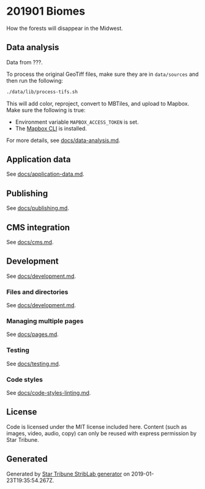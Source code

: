 # 201901 Biomes

How the forests will disappear in the Midwest.

## Data analysis

Data from ???.

To process the original GeoTiff files, make sure they are in `data/sources` and then run the following:

```sh
./data/lib/process-tifs.sh
```

This will add color, reproject, convert to MBTiles, and upload to Mapbox. Make sure the following is true:

- Environment variable `MAPBOX_ACCESS_TOKEN` is set.
- The [Mapbox CLI](https://github.com/mapbox/mapbox-cli-py) is installed.

For more details, see [docs/data-analysis.md](./docs/data-analysis.md).

## Application data

_<Describe data and where it comes from.>_

See [docs/application-data.md](./docs/application-data.md).

## Publishing

See [docs/publishing.md](./docs/publishing.md).

## CMS integration

See [docs/cms.md](./docs/cms.md).

## Development

See [docs/development.md](./docs/development.md).

### Files and directories

See [docs/development.md](./docs/files-directories.md).

### Managing multiple pages

See [docs/pages.md](./docs/pages.md).

### Testing

See [docs/testing.md](./docs/testing.md).

### Code styles

See [docs/code-styles-linting.md](./docs/code-styles-linting.md).

## License

Code is licensed under the MIT license included here. Content (such as images, video, audio, copy) can only be reused with express permission by Star Tribune.

## Generated

Generated by [Star Tribune StribLab generator](https://github.com/striblab/generator-striblab) on 2019-01-23T19:35:54.267Z.
